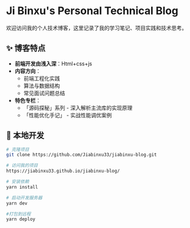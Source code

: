 # Ji Binxu's Personal Technical Blog

欢迎访问我的个人技术博客，这里记录了我的学习笔记、项目实践和技术思考。

## ✨ 博客特点

- **前端开发由浅入深**：Html+css+js
- **内容方向**：
  - 前端工程化实践
  - 算法与数据结构
  - 常见面试问题总结
- **特色专栏**：
  - 「源码探秘」系列 - 深入解析主流库的实现原理
  - 「性能优化手记」 - 实战性能调优案例

## 🚀 本地开发

```bash
# 克隆项目
git clone https://github.com/Jiabinxu33/jiabinxu-blog.git

# 访问我的项目
https://jiabinxu33.github.io/jiabinxu-blog/

# 安装依赖
yarn install

# 启动开发服务器
yarn dev

#打包到远程
yarn deploy
```
